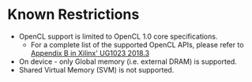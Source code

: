 # Known Restrictions
* OpenCL support is limited to OpenCL 1.0 core specifications.
   * For a complete list of the supported OpenCL APIs, please refer to [Appendix B in Xilinx' UG1023 2018.3](https://www.xilinx.com/support/documentation/sw_manuals/xilinx2018_3/ug1023-sdaccel-user-guide.pdf)
* On device - only Global memory (i.e. external DRAM) is supported.
* Shared Virtual Memory (SVM) is not supported.
